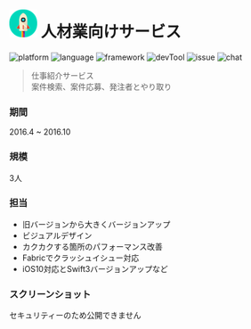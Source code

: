 # ![](https://github.com/Noodlekim/RESUME/blob/master/images/sample.png?raw=true=50x50) 人材業向けサービス

![platform](https://img.shields.io/badge/platform-iOS-blue.svg)
![language](https://img.shields.io/badge/language-Swift3-red.svg)
![framework](https://img.shields.io/badge/framework-ReactiveCocoa-orange.svg)
![devTool](https://img.shields.io/badge/devTool-Xcode8-yellow.svg)
![issue](https://img.shields.io/badge/issue-GitHub-green.svg)
![chat](https://img.shields.io/badge/chat-Slack-59B89A.svg)

> 仕事紹介サービス  
> 案件検索、案件応募、発注者とやり取り

### 期間
2016.4 ~ 2016.10

### 規模
3人

### 担当
- 旧バージョンから大きくバージョンアップ
- ビジュアルデザイン
- カクカクする箇所のパフォーマンス改善
- Fabricでクラッシュイシュー対応
- iOS10対応とSwift3バージョンアップなど

### スクリーンショット
セキュリティーのため公開できません
